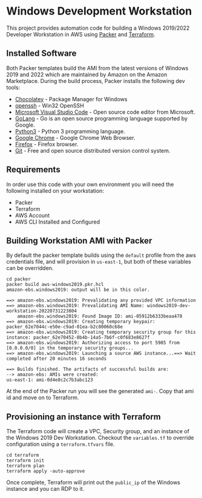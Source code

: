 # Windows Development Workstation
This project provides automation code for building a Windows 2019/2022 Developer Workstation in AWS using [Packer](https://www.packer.io/) and [Terraform](https://www.terraform.io/).

## Installed Software
Both Packer templates build the AMI from the latest versions of Windows 2019 and 2022 which are maintained by Amazon on the Amazon Marketplace. During the build process, Packer installs the following dev tools:

- [Chocolatey](https://chocolatey.org/) - Package Manager for Windows
- [openssh](https://community.chocolatey.org/packages/openssh) - Win32 OpenSSH
- [Microsoft Visual Studio Code](https://code.visualstudio.com/) - Open source code editor from Microsoft.
- [GoLang](https://go.dev/) - Go is an open source programming language supported by Google.
- [Python3](https://www.python.org/) - Python 3 programming language.
- [Google Chrome](https://www.google.com/chrome/downloads/) - Google Chrome Web Browser.
- [Firefox](https://www.mozilla.org/en-US/firefox/new/) - Firefox browser.
- [Git](https://git-scm.com/) - Free and open source distributed version control system.

## Requirements
In order use this code with your own environment you will need the following installed on your workstation:

- Packer 
- Terraform
- AWS Account
- AWS CLI Installed and Configured

## Building Workstation AMI with Packer
By default the packer template builds using the `default` profile from the aws credentials file, and will provision in `us-east-1`, but both of these variables can be overridden.
```
cd packer
packer build aws-windows2019.pkr.hcl
amazon-ebs.windows2019: output will be in this color.

==> amazon-ebs.windows2019: Prevalidating any provided VPC information
==> amazon-ebs.windows2019: Prevalidating AMI Name: windows2019-dev-workstation-20220731223804
    amazon-ebs.windows2019: Found Image ID: ami-05912b6333beaa478
==> amazon-ebs.windows2019: Creating temporary keypair: packer_62e7044c-e50e-c9ad-01ea-b2c80060c68e
==> amazon-ebs.windows2019: Creating temporary security group for this instance: packer_62e70452-0b4b-14a5-7b6f-c0f683e8627f
==> amazon-ebs.windows2019: Authorizing access to port 5985 from [0.0.0.0/0] in the temporary security groups...
==> amazon-ebs.windows2019: Launching a source AWS instance...==> Wait completed after 20 minutes 16 seconds

==> Builds finished. The artifacts of successful builds are:
--> amazon-ebs: AMIs were created:
us-east-1: ami-0d4e8c2c7b3abc123
```

At the end of the Packer run you will see the generated `ami-`. Copy that ami id and move on to Terraform.

## Provisioning an instance with Terraform
The Terraform code will create a VPC, Security group, and an instance of the Windows 2019 Dev Workstation. Checkout the `variables.tf` to override configuration using a `terraform.tfvars` file.

```
cd terraform
terraform init
terraform plan
terraform apply -auto-approve
```

Once complete, Terraform will print out the `public_ip` of the Windows instance and you can RDP to it.
